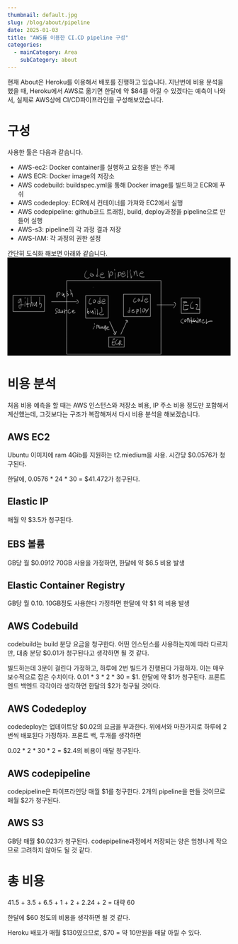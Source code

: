 ```yaml
---
thumbnail: default.jpg
slug: /blog/about/pipeline
date: 2025-01-03
title: "AWS를 이용한 CI.CD pipeline 구성"
categories:
  - mainCategory: Area
    subCategory: about
---
```


현재 About은 Heroku를 이용해서 배포를 진행하고 있습니다.
지난번에 비용 분석을 했을 때, Heroku에서 AWS로 옮기면 한달에 약 $84를 아낄 수 있겠다는 예측이 나와서, 실제로 AWS상에 CI/CD파이프라인을 구성해보았습니다.

# 구성

사용한 툴은 다음과 같습니다.
- AWS-ec2: Docker container를 실행하고 요청을 받는 주체
- AWS ECR: Docker image의 저장소
- AWS codebuild: buildspec.yml을 통해 Docker image를 빌드하고 ECR에 푸쉬
- AWS codedeploy: ECR에서 컨테이너를 가져와 EC2에서 실행 
- AWS codepipeline: github코드 트래킹, build, deploy과정을 pipeline으로 만들어 실행
- AWS-s3: pipeline의 각 과정 결과 저장
- AWS-IAM: 각 과정의 권한 설정

간단히 도식화 해보면 아래와 같습니다.
![](../../images/20250103105340.png)

# 비용 분석

처음 비용 예측을 할 때는 AWS 인스턴스와 저장소 비용, IP 주소 비용 정도만 포함해서 계산했는데, 그것보다는 구조가 복잡해져서 다시 비용 분석을 해보겠습니다.

## AWS EC2
Ubuntu 이미지에 ram 4Gib를 지원하는 t2.miedium을 사용. 시간당 $0.0576가 청구된다.

한달에, 0.0576 * 24 * 30 = $41.472가 청구된다.

## Elastic IP

매월 약 $3.5가 청구된다.

## EBS 볼륨

GB당 월 $0.0912
70GB 사용을 가정하면, 한달에 약 $6.5 비용 발생

## Elastic Container Registry

GB당 월 0.10.
10GB정도 사용한다 가정하면 한달에 약 $1 의 비용 발생

## AWS Codebuild

codebuild는 build 분당 요금을 청구한다. 어떤 인스턴스를 사용하는지에 따라 다르지만, 대충 분당 $0.01가 청구된다고 생각하면 될 것 같다.

빌드하는데 3분이 걸린다 가정하고, 하루에 2번 빌드가 진행된다 가정하자. 이는 매우 보수적으로 잡은 수치이다.
0.01 * 3 * 2 * 30 = $1. 한달에 약 $1가 청구된다.
프론트엔드 백엔드 각각이라 생각하면 한달의 $2가 청구될 것이다.

## AWS Codedeploy

codedeploy는 업데이트당 $0.02의 요금을 부과한다.
위에서와 마찬가지로 하루에 2번씩 배포된다 가정하자. 프론트 백, 두개를 생각하면

0.02 * 2 * 30 * 2 = $2.4의 비용이 매달 청구된다.

## AWS codepipeline

codepipeline은 파이프라인당 매월 $1를 청구한다.
2개의 pipeline을 만들 것이므로 매월 $2가 청구된다.

## AWS S3

GB당 매월 $0.023가 청구된다.
codepipeline과정에서 저장되는 양은 엄청나게 작으므로 고려하지 않아도 될 것 같다.


# 총 비용

41.5 + 3.5 + 6.5 + 1 + 2 + 2.24 + 2 = 대략 60

한달에 $60 정도의 비용을 생각하면 될 것 같다.

Heroku 배포가 매월 $130였으므로, $70 = 약 10만원을 매달 아낄 수 있다.
